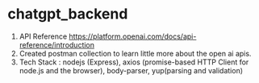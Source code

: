 # chatgpt_backend

1. API Reference https://platform.openai.com/docs/api-reference/introduction 
2. Created postman collection to learn little more about the open ai apis.
3. Tech Stack : nodejs (Express), axios (promise-based HTTP Client for node.js and the browser), body-parser, yup(parsing and validation)

